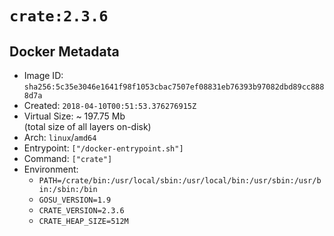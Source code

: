 # `crate:2.3.6`

## Docker Metadata

- Image ID: `sha256:5c35e3046e1641f98f1053cbac7507ef08831eb76393b97082dbd89cc8888d7a`
- Created: `2018-04-10T00:51:53.376276915Z`
- Virtual Size: ~ 197.75 Mb  
  (total size of all layers on-disk)
- Arch: `linux`/`amd64`
- Entrypoint: `["/docker-entrypoint.sh"]`
- Command: `["crate"]`
- Environment:
  - `PATH=/crate/bin:/usr/local/sbin:/usr/local/bin:/usr/sbin:/usr/bin:/sbin:/bin`
  - `GOSU_VERSION=1.9`
  - `CRATE_VERSION=2.3.6`
  - `CRATE_HEAP_SIZE=512M`
